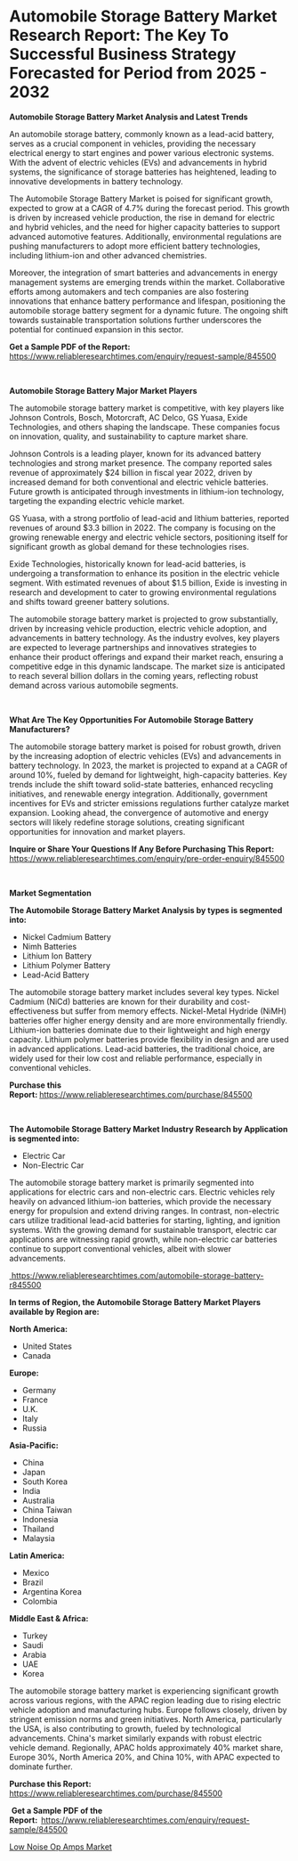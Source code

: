 <p><h1>Automobile Storage Battery Market Research Report: The Key To Successful Business Strategy Forecasted for Period from 2025 - 2032</h1></p><p><strong>Automobile Storage Battery Market Analysis and Latest Trends</strong></p>
<p><p>An automobile storage battery, commonly known as a lead-acid battery, serves as a crucial component in vehicles, providing the necessary electrical energy to start engines and power various electronic systems. With the advent of electric vehicles (EVs) and advancements in hybrid systems, the significance of storage batteries has heightened, leading to innovative developments in battery technology.</p><p>The Automobile Storage Battery Market is poised for significant growth, expected to grow at a CAGR of 4.7% during the forecast period. This growth is driven by increased vehicle production, the rise in demand for electric and hybrid vehicles, and the need for higher capacity batteries to support advanced automotive features. Additionally, environmental regulations are pushing manufacturers to adopt more efficient battery technologies, including lithium-ion and other advanced chemistries. </p><p>Moreover, the integration of smart batteries and advancements in energy management systems are emerging trends within the market. Collaborative efforts among automakers and tech companies are also fostering innovations that enhance battery performance and lifespan, positioning the automobile storage battery segment for a dynamic future. The ongoing shift towards sustainable transportation solutions further underscores the potential for continued expansion in this sector.</p></p>
<p><strong>Get a Sample PDF of the Report:&nbsp;</strong> <a href="https://www.reliableresearchtimes.com/enquiry/request-sample/845500?utm_campaign=2720&utm_medium=2&utm_source=Github&utm_content=ia&utm_term=06042025&utm_id=automobile-storage-battery">https://www.reliableresearchtimes.com/enquiry/request-sample/845500</a></p>
<p>&nbsp;</p>
<p><strong>Automobile Storage Battery Major Market Players</strong></p>
<p><p>The automobile storage battery market is competitive, with key players like Johnson Controls, Bosch, Motorcraft, AC Delco, GS Yuasa, Exide Technologies, and others shaping the landscape. These companies focus on innovation, quality, and sustainability to capture market share.</p><p>Johnson Controls is a leading player, known for its advanced battery technologies and strong market presence. The company reported sales revenue of approximately $24 billion in fiscal year 2022, driven by increased demand for both conventional and electric vehicle batteries. Future growth is anticipated through investments in lithium-ion technology, targeting the expanding electric vehicle market.</p><p>GS Yuasa, with a strong portfolio of lead-acid and lithium batteries, reported revenues of around $3.3 billion in 2022. The company is focusing on the growing renewable energy and electric vehicle sectors, positioning itself for significant growth as global demand for these technologies rises.</p><p>Exide Technologies, historically known for lead-acid batteries, is undergoing a transformation to enhance its position in the electric vehicle segment. With estimated revenues of about $1.5 billion, Exide is investing in research and development to cater to growing environmental regulations and shifts toward greener battery solutions.</p><p>The automobile storage battery market is projected to grow substantially, driven by increasing vehicle production, electric vehicle adoption, and advancements in battery technology. As the industry evolves, key players are expected to leverage partnerships and innovatives strategies to enhance their product offerings and expand their market reach, ensuring a competitive edge in this dynamic landscape. The market size is anticipated to reach several billion dollars in the coming years, reflecting robust demand across various automobile segments.</p></p>
<p>&nbsp;</p>
<p><strong>What Are The Key Opportunities For Automobile Storage Battery Manufacturers?</strong></p>
<p><p>The automobile storage battery market is poised for robust growth, driven by the increasing adoption of electric vehicles (EVs) and advancements in battery technology. In 2023, the market is projected to expand at a CAGR of around 10%, fueled by demand for lightweight, high-capacity batteries. Key trends include the shift toward solid-state batteries, enhanced recycling initiatives, and renewable energy integration. Additionally, government incentives for EVs and stricter emissions regulations further catalyze market expansion. Looking ahead, the convergence of automotive and energy sectors will likely redefine storage solutions, creating significant opportunities for innovation and market players.</p></p>
<p><strong>Inquire or Share Your Questions If Any Before Purchasing This Report:</strong> <a href="https://www.reliableresearchtimes.com/enquiry/pre-order-enquiry/845500?utm_campaign=2720&utm_medium=2&utm_source=Github&utm_content=ia&utm_term=06042025&utm_id=automobile-storage-battery">https://www.reliableresearchtimes.com/enquiry/pre-order-enquiry/845500</a></p>
<p>&nbsp;</p>
<p><strong>Market Segmentation</strong></p>
<p><strong>The Automobile Storage Battery Market Analysis by types is segmented into:</strong></p>
<p><ul><li>Nickel Cadmium Battery</li><li>Nimh Batteries</li><li>Lithium Ion Battery</li><li>Lithium Polymer Battery</li><li>Lead-Acid Battery</li></ul></p>
<p><p>The automobile storage battery market includes several key types. Nickel Cadmium (NiCd) batteries are known for their durability and cost-effectiveness but suffer from memory effects. Nickel-Metal Hydride (NiMH) batteries offer higher energy density and are more environmentally friendly. Lithium-ion batteries dominate due to their lightweight and high energy capacity. Lithium polymer batteries provide flexibility in design and are used in advanced applications. Lead-acid batteries, the traditional choice, are widely used for their low cost and reliable performance, especially in conventional vehicles.</p></p>
<p><strong>Purchase this Report:&nbsp;</strong><a href="https://www.reliableresearchtimes.com/purchase/845500?utm_campaign=2720&utm_medium=2&utm_source=Github&utm_content=ia&utm_term=06042025&utm_id=automobile-storage-battery">https://www.reliableresearchtimes.com/purchase/845500</a></p>
<p>&nbsp;</p>
<p><strong>The Automobile Storage Battery Market Industry Research by Application is segmented into:</strong></p>
<p><ul><li>Electric Car</li><li>Non-Electric Car</li></ul></p>
<p><p>The automobile storage battery market is primarily segmented into applications for electric cars and non-electric cars. Electric vehicles rely heavily on advanced lithium-ion batteries, which provide the necessary energy for propulsion and extend driving ranges. In contrast, non-electric cars utilize traditional lead-acid batteries for starting, lighting, and ignition systems. With the growing demand for sustainable transport, electric car applications are witnessing rapid growth, while non-electric car batteries continue to support conventional vehicles, albeit with slower advancements.</p></p>
<p><a href="https://www.reliableresearchtimes.com/automobile-storage-battery-r845500?utm_campaign=2720&utm_medium=2&utm_source=Github&utm_content=ia&utm_term=06042025&utm_id=automobile-storage-battery">&nbsp;https://www.reliableresearchtimes.com/automobile-storage-battery-r845500</a></p>
<p><strong>In terms of Region, the Automobile Storage Battery Market Players available by Region are:</strong></p>
<p>
    <p> <strong> North America: </strong>
        <ul>
            <li>United States</li>
            <li>Canada</li>
        </ul>
        </p> 
    <p> <strong> Europe: </strong>
        <ul>
            <li>Germany</li>
            <li>France</li>
            <li>U.K.</li>
            <li>Italy</li>
            <li>Russia</li>
        </ul>
        </p> 
    <p> <strong> Asia-Pacific: </strong>
        <ul>
            <li>China</li>
            <li>Japan</li>
            <li>South Korea</li>
            <li>India</li>
            <li>Australia</li>
            <li>China Taiwan</li>
            <li>Indonesia</li>
            <li>Thailand</li>
            <li>Malaysia</li>
        </ul>
        </p> 
    <p> <strong> Latin America: </strong>
        <ul>
            <li>Mexico</li>
            <li>Brazil</li>
            <li>Argentina Korea</li>
            <li>Colombia</li>
        </ul>
        </p> 
    <p> <strong> Middle East & Africa: </strong>
        <ul>
            <li>Turkey</li>
            <li>Saudi</li>
            <li>Arabia</li>
            <li>UAE</li>
            <li>Korea</li>
        </ul>
    </p>
    </p>
<p><p>The automobile storage battery market is experiencing significant growth across various regions, with the APAC region leading due to rising electric vehicle adoption and manufacturing hubs. Europe follows closely, driven by stringent emission norms and green initiatives. North America, particularly the USA, is also contributing to growth, fueled by technological advancements. China's market similarly expands with robust electric vehicle demand. Regionally, APAC holds approximately 40% market share, Europe 30%, North America 20%, and China 10%, with APAC expected to dominate further.</p></p>
<p><strong>Purchase this Report: </strong><a href="https://www.reliableresearchtimes.com/purchase/845500?utm_campaign=2720&utm_medium=2&utm_source=Github&utm_content=ia&utm_term=06042025&utm_id=automobile-storage-battery">https://www.reliableresearchtimes.com/purchase/845500</a></p>
<p>&nbsp;<strong>Get a Sample PDF of the Report:&nbsp;&nbsp;</strong><a href="https://www.reliableresearchtimes.com/enquiry/request-sample/845500?utm_campaign=2720&utm_medium=2&utm_source=Github&utm_content=ia&utm_term=06042025&utm_id=automobile-storage-battery">https://www.reliableresearchtimes.com/enquiry/request-sample/845500</a></p>
<p><strong></strong></p>
<p><p><a href="https://github.com/ccreola81/Market-Research-Report-List-1/blob/main/low-noise-op-amps-market.md?utm_campaign=2720&utm_medium=2&utm_source=Github&utm_content=ia&utm_term=06042025&utm_id=automobile-storage-battery">Low Noise Op Amps Market</a></p></p>